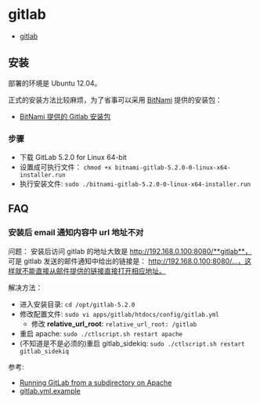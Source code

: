 # gitlab #

- [gitlab](http://gitlab.org)

## 安装 ##

部署的环境是 Ubuntu 12.04。

正式的安装方法比较麻烦，为了省事可以采用 [BitNami](http://bitnami.com) 提供的安装包：

- [BitNami 提供的 Gitlab 安装包](http://bitnami.com/stack/gitlab)

### 步骤 ###

- 下载 GitLab 5.2.0 for Linux 64-bit
- 设置成可执行文件： `chmod +x bitnami-gitlab-5.2.0-0-linux-x64-installer.run`
- 执行安装文件: `sudo ./bitnami-gitlab-5.2.0-0-linux-x64-installer.run` 

## FAQ ##

### 安装后 email 通知内容中 url 地址不对 ###

问题： 安装后访问 gitlab 的地址大致是 http://192.168.0.100:8080/**gitlab**， 可是 gitlab 发送的邮件通知中给出的链接是： http://192.168.0.100:8080/...，这样就不能直接从邮件提供的链接直接打开相应地址。

解决方法：

- 进入安装目录: `cd /opt/gitlab-5.2.0`
- 修改配置文件: `sudo vi apps/gitlab/htdocs/config/gitlab.yml`
  - 修改 **relative_url_root**: `relative_url_root: /gitlab`
- 重启 apache: `sudo ./ctlscript.sh restart apache`
- (不知道是不是必须的)重启 gitlab_sidekiq: `sudo ./ctlscript.sh restart gitlab_sidekiq`

参考:

- [Running GitLab from a subdirectory on Apache](http://shanetully.com/2012/08/running-gitlab-from-a-subdirectory-on-apache/)
- [gitlab.yml.example](https://github.com/gitlabhq/gitlabhq/blob/master/config/gitlab.yml.example)

